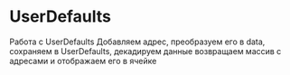 # UserDefaults

Работа с UserDefaults
Добавляем адрес, преобразуем его в data, сохраняем в UserDefaults, декадируем данные возвращаем массив с адресами и отображаем его в ячейке
